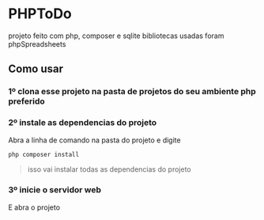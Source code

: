 # PHPToDo

projeto feito com php, composer e sqlite
bibliotecas usadas foram phpSpreadsheets

## Como usar

### 1º clona esse projeto na pasta de projetos do seu ambiente php preferido

### 2º instale as dependencias do projeto
Abra a linha de comando na pasta do projeto e digite
```bash
php composer install
```
> isso vai instalar todas as dependencias do projeto

### 3º inicie o servidor web

E abra o projeto

